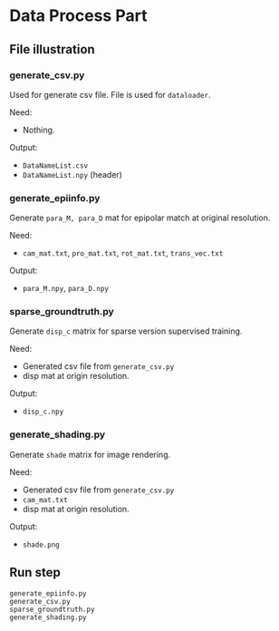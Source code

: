 # Data Process Part

## File illustration

### generate_csv.py

Used for generate csv file. File is used for `dataloader`.

Need:
- Nothing.

Output:
- `DataNameList.csv`
- `DataNameList.npy` (header)

### generate_epiinfo.py

Generate `para_M, para_D` mat for epipolar match at original resolution.

Need:
- `cam_mat.txt`, `pro_mat.txt`, `rot_mat.txt`, `trans_vec.txt`

Output:
- `para_M.npy`, `para_D.npy`

### sparse_groundtruth.py

Generate `disp_c` matrix for sparse version supervised training.

Need:
- Generated csv file from `generate_csv.py`
- disp mat at origin resolution.

Output:
- `disp_c.npy`

### generate_shading.py

Generate `shade` matrix for image rendering.

Need:
- Generated csv file from `generate_csv.py`
- `cam_mat.txt`
- disp mat at origin resolution.

Output:
- `shade.png`

## Run step

`generate_epiinfo.py` \
`generate_csv.py` \
`sparse_groundtruth.py` \
`generate_shading.py`